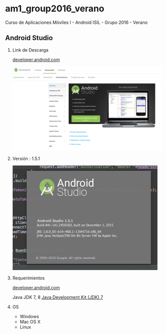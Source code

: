 # am1_group2016_verano
Curso de Aplicaciones Móviles I - Android ISIL - Grupo 2016 - Verano

## Android Studio

1. Link de Descarga

	[developer.android.com](http://developer.android.com/intl/es/sdk/index.html)

	![1](https://github.com/ISILAndroid/am1_group2016_verano/blob/Lesson1/images/as1.png)


2. Versión : 1.5.1

	![2](https://github.com/ISILAndroid/am1_group2016_verano/blob/Lesson1/images/as2.png)


3. Requerimientos

	[developer.android.com](http://developer.android.com/intl/es/sdk/index.html#Requirements)

	Java JDK 7, 8
	[Java Development Kit (JDK) 7](http://www.oracle.com/technetwork/es/java/javase/downloads/jdk7-downloads-1880260.html)


4. OS
	- Windows
	- Mac OS X
	- Linux 


